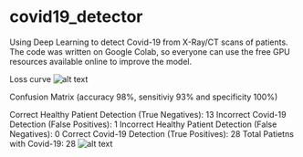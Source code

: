 # covid19_detector
Using Deep Learning to detect Covid-19 from X-Ray/CT scans of patients. The code was written on Google Colab, so everyone can use the free GPU resources available online to improve the model.

Loss curve 
![alt text](https://raw.githubusercontent.com/rekalantar/covid19_detector/master/loss_curve.png)



Confusion Matrix (accuracy 98%, sensitiviy 93% and specificity 100%)

Correct Healthy Patient Detection (True Negatives):  13
Incorrect Covid-19 Detection (False Positives):  1
Incorrect Healthy Patient Detection (False Negatives):  0
Correct Covid-19 Detection (True Positives):  28
Total Patietns with Covid-19:  28
![alt text](https://raw.githubusercontent.com/rekalantar/covid19_detector/master/confusion_matrix.png)
